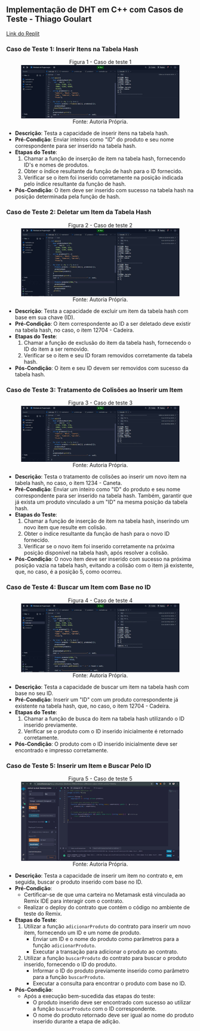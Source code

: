## Implementação de DHT em C++ com Casos de Teste - Thiago Goulart
<a href="https://replit.com/join/aqqhynyrsc-thigoulart">Link do Replit</a>

### Caso de Teste 1: Inserir Itens na Tabela Hash
<figure>
  <figcaption style="text-align: center;">Figura 1 - Caso de teste 1</figcaption>
  <img src="./assets/caso1.jpg" style="display: block; margin: auto;" alt="Caso de teste 1"></img>
  <figcaption style="text-align: center;">Fonte: Autoria Própria.</figcaption>
</figure>

- **Descrição**: Testa a capacidade de inserir itens na tabela hash.
- **Pré-Condição**: Enviar inteiros como "ID" do produto e seu nome correspondente para ser inserido na tabela hash.
- **Etapas do Teste**:
    1. Chamar a função de inserção de item na tabela hash, fornecendo ID's e nomes de produtos.
    2. Obter o índice resultante da função de hash para o ID fornecido.
    3. Verificar se o item foi inserido corretamente na posição indicada pelo índice resultante da função de hash.
- **Pós-Condição**: O item deve ser inserido com sucesso na tabela hash na posição determinada pela função de hash.

### Caso de Teste 2: Deletar um Item da Tabela Hash
<figure>
  <figcaption style="text-align: center;">Figura 2 - Caso de teste 2</figcaption>
  <img src="./assets/caso2.jpg" style="display: block; margin: auto;" alt="Caso de teste 2"></img>
  <figcaption style="text-align: center;">Fonte: Autoria Própria.</figcaption>
</figure>

- **Descrição**: Testa a capacidade de excluir um item da tabela hash com base em sua chave (ID).
- **Pré-Condição**: O item correspondente ao ID a ser deletado deve existir na tabela hash, no caso, o item 12704 - Cadeira.
- **Etapas do Teste**:
    1. Chamar a função de exclusão do item da tabela hash, fornecendo o ID do item a ser removido.
    2. Verificar se o item e seu ID foram removidos corretamente da tabela hash.
- **Pós-Condição**: O item e seu ID devem ser removidos com sucesso da tabela hash.

### Caso de Teste 3: Tratamento de Colisões ao Inserir um Item
<figure>
  <figcaption style="text-align: center;">Figura 3 - Caso de teste 3</figcaption>
  <img src="./assets/caso3.jpg" style="display: block; margin: auto;" alt="Caso de teste 3"></img>
  <figcaption style="text-align: center;">Fonte: Autoria Própria.</figcaption>
</figure>

- **Descrição**: Testa o tratamento de colisões ao inserir um novo item na tabela hash, no caso, o item 1234 - Caneta.
- **Pré-Condição**: Enviar um inteiro como "ID" do produto e seu nome correspondente para ser inserido na tabela hash. Também, garantir que já exista um produto vinculado a um "ID" na mesma posição da tabela hash.
- **Etapas do Teste**:
    1. Chamar a função de inserção de item na tabela hash, inserindo um novo item que resulte em colisão.
    2. Obter o índice resultante da função de hash para o novo ID fornecido.
    3. Verificar se o novo item foi inserido corretamente na próxima posição disponível na tabela hash, após resolver a colisão.
- **Pós-Condição**: O novo item deve ser inserido com sucesso na próxima posição vazia na tabela hash, evitando a colisão com o item já existente, que, no caso, é a posição 5, como ocorreu.

### Caso de Teste 4: Buscar um Item com Base no ID
<figure>
  <figcaption style="text-align: center;">Figura 4 - Caso de teste 4</figcaption>
  <img src="./assets/caso4.jpg" style="display: block; margin: auto;" alt="Caso de teste 4"></img>
  <figcaption style="text-align: center;">Fonte: Autoria Própria.</figcaption>
</figure>

- **Descrição**: Testa a capacidade de buscar um item na tabela hash com base no seu ID.
- **Pré-Condição**: Inserir um "ID" com um produto correspondente já existente na tabela hash, que, no caso, o item 12704 - Cadeira.
- **Etapas do Teste**:
    1. Chamar a função de busca do item na tabela hash utilizando o ID inserido previamente.
    2. Verificar se o produto com o ID inserido inicialmente é retornado corretamente.
- **Pós-Condição**: O produto com o ID inserido inicialmente deve ser encontrado e impresso corretamente.

### Caso de Teste 5: Inserir um Item e Buscar Pelo ID
<figure>
  <figcaption style="text-align: center;">Figura 5 - Caso de teste 5</figcaption>
  <img src="./assets/caso5.jpg" style="display: block; margin: auto;" alt="Caso de teste 5"></img>
  <figcaption style="text-align: center;">Fonte: Autoria Própria.</figcaption>
</figure>

- **Descrição**: Testa a capacidade de inserir um item no contrato e, em seguida, buscar o produto inserido com base no ID.
- **Pré-Condição**: 
    - Certificar-se de que uma carteira no Metamask está vinculada ao Remix IDE para interagir com o contrato.
    - Realizar o deploy do contrato que contém o código no ambiente de teste do Remix.
- **Etapas do Teste**:
    1. Utilizar a função `adicionarProduto` do contrato para inserir um novo item, fornecendo um ID e um nome de produto.
        - Enviar um ID e o nome do produto como parâmetros para a função `adicionarProduto`.
        - Executar a transação para adicionar o produto ao contrato.
    2. Utilizar a função `buscarProduto` do contrato para buscar o produto inserido, fornecendo o ID do produto.
        - Informar o ID do produto previamente inserido como parâmetro para a função `buscarProduto`.
        - Executar a consulta para encontrar o produto com base no ID.
- **Pós-Condição**: 
    - Após a execução bem-sucedida das etapas do teste:
        - O produto inserido deve ser encontrado com sucesso ao utilizar a função `buscarProduto` com o ID correspondente.
        - O nome do produto retornado deve ser igual ao nome do produto inserido durante a etapa de adição.

